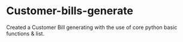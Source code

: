 # Customer-bills-generate
Created a Customer Bill generating with the use of core python basic functions &amp; list.
